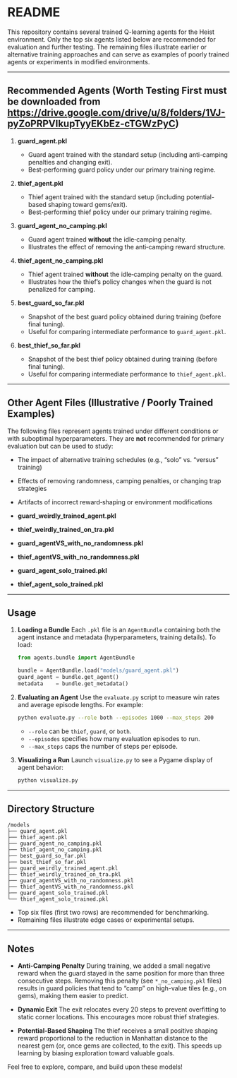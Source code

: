 # README

This repository contains several trained Q-learning agents for the Heist environment. Only the top six agents listed below are recommended for evaluation and further testing. The remaining files illustrate earlier or alternative training approaches and can serve as examples of poorly trained agents or experiments in modified environments.

---

## Recommended Agents (Worth Testing First must be downloaded from **https://drive.google.com/drive/u/8/folders/1VJ-pyZoPRPVIkupTyyEKbEz-cTGWzPyC**)

1. **guard\_agent.pkl**

   * Guard agent trained with the standard setup (including anti-camping penalties and changing exit).
   * Best-performing guard policy under our primary training regime.

2. **thief\_agent.pkl**

   * Thief agent trained with the standard setup (including potential-based shaping toward gems/exit).
   * Best-performing thief policy under our primary training regime.

3. **guard\_agent\_no\_camping.pkl**

   * Guard agent trained **without** the idle‐camping penalty.
   * Illustrates the effect of removing the anti‐camping reward structure.

4. **thief\_agent\_no\_camping.pkl**

   * Thief agent trained **without** the idle‐camping penalty on the guard.
   * Illustrates how the thief’s policy changes when the guard is not penalized for camping.

5. **best\_guard\_so\_far.pkl**

   * Snapshot of the best guard policy obtained during training (before final tuning).
   * Useful for comparing intermediate performance to `guard_agent.pkl`.

6. **best\_thief\_so\_far.pkl**

   * Snapshot of the best thief policy obtained during training (before final tuning).
   * Useful for comparing intermediate performance to `thief_agent.pkl`.

---

## Other Agent Files (Illustrative / Poorly Trained Examples)

The following files represent agents trained under different conditions or with suboptimal hyperparameters. They are **not** recommended for primary evaluation but can be used to study:

* The impact of alternative training schedules (e.g., “solo” vs. “versus” training)

* Effects of removing randomness, camping penalties, or changing trap strategies

* Artifacts of incorrect reward‐shaping or environment modifications

* **guard\_weirdly\_trained\_agent.pkl**

* **thief\_weirdly\_trained\_on\_tra.pkl**

* **guard\_agentVS\_with\_no\_randomness.pkl**

* **thief\_agentVS\_with\_no\_randomness.pkl**

* **guard\_agent\_solo\_trained.pkl**

* **thief\_agent\_solo\_trained.pkl**

---

## Usage

1. **Loading a Bundle**
   Each `.pkl` file is an `AgentBundle` containing both the agent instance and metadata (hyperparameters, training details). To load:

   ```python
   from agents.bundle import AgentBundle

   bundle = AgentBundle.load("models/guard_agent.pkl")
   guard_agent = bundle.get_agent()
   metadata    = bundle.get_metadata()
   ```

2. **Evaluating an Agent**
   Use the `evaluate.py` script to measure win rates and average episode lengths. For example:

   ```bash
   python evaluate.py --role both --episodes 1000 --max_steps 200
   ```

   * `--role` can be `thief`, `guard`, or `both`.
   * `--episodes` specifies how many evaluation episodes to run.
   * `--max_steps` caps the number of steps per episode.

3. **Visualizing a Run**
   Launch `visualize.py` to see a Pygame display of agent behavior:

   ```bash
   python visualize.py
   ```

---

## Directory Structure

```
/models
├── guard_agent.pkl
├── thief_agent.pkl
├── guard_agent_no_camping.pkl
├── thief_agent_no_camping.pkl
├── best_guard_so_far.pkl
├── best_thief_so_far.pkl
├── guard_weirdly_trained_agent.pkl
├── thief_weirdly_trained_on_tra.pkl
├── guard_agentVS_with_no_randomness.pkl
├── thief_agentVS_with_no_randomness.pkl
├── guard_agent_solo_trained.pkl
└── thief_agent_solo_trained.pkl
```

* Top six files (first two rows) are recommended for benchmarking.
* Remaining files illustrate edge cases or experimental setups.

---

## Notes

* **Anti-Camping Penalty**
  During training, we added a small negative reward when the guard stayed in the same position for more than three consecutive steps. Removing this penalty (see `*_no_camping.pkl` files) results in guard policies that tend to “camp” on high-value tiles (e.g., on gems), making them easier to predict.

* **Dynamic Exit**
  The exit relocates every 20 steps to prevent overfitting to static corner locations. This encourages more robust thief strategies.

* **Potential-Based Shaping**
  The thief receives a small positive shaping reward proportional to the reduction in Manhattan distance to the nearest gem (or, once gems are collected, to the exit). This speeds up learning by biasing exploration toward valuable goals.

Feel free to explore, compare, and build upon these models!
